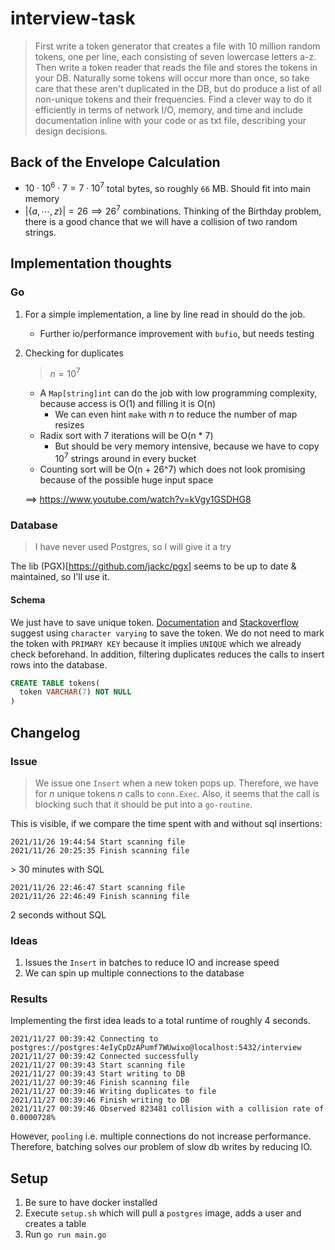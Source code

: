 # interview-task

> First write a token generator that creates a file with 10 million random tokens, one per line, each consisting of seven lowercase letters a-z. Then write a token reader that reads the file and stores the tokens in your DB. Naturally some tokens will occur more than once, so take care that these aren't duplicated in the DB, but do produce a list of all non-unique tokens and their frequencies. Find a clever way to do it efficiently in terms of network I/O, memory, and time and include documentation inline with your code or as txt file, describing your design decisions.

## Back of the Envelope Calculation

- $10 \cdot 10^6 \cdot 7 = 7 \cdot 10^7$ total bytes, so roughly `66` MB. Should fit into main memory
- $|\{a,\cdots,z\}| = 26 \implies 26^7$ combinations. Thinking of the Birthday problem, there is a good chance that we will have a collision of two random strings.

## Implementation thoughts

### Go

1. For a simple implementation, a line by line read in should do the job.
     - Further io/performance improvement with `bufio`, but needs testing
2. Checking for duplicates

      > $n = 10^7$

     - A `Map[string]int` can do the job with low programming complexity, because access is O(1) and filling it is O(n)
       - We can even hint `make` with $n$ to reduce the number of map resizes
     - Radix sort with 7 iterations will be O(n * 7)
       - But should be very memory intensive, because we have to copy $10^7$ strings around in every bucket
     - Counting sort will be O(n + 26^7) which does not look promising because of the possible huge input space

     $\implies$ https://www.youtube.com/watch?v=kVgy1GSDHG8
  
### Database
  
> I have never used Postgres, so I will give it a try

The lib (PGX)[https://github.com/jackc/pgx] seems to be up to date & maintained, so I'll use it.

#### Schema

We just have to save unique token. [Documentation](https://www.postgresql.org/docs/9.3/datatype-character.html) and [Stackoverflow](https://dba.stackexchange.com/questions/126003/index-performance-for-char-vs-varchar-postgres) suggest using `character varying` to save the token. We do not need to mark the token with `PRIMARY KEY` because it implies `UNIQUE` which we already check beforehand. In addition, filtering duplicates reduces the calls to insert rows into the database.

```sql
CREATE TABLE tokens(
  token VARCHAR(7) NOT NULL
)
```

## Changelog

### Issue

> We issue one `Insert` when a new token pops up. Therefore, we have for $n$ unique tokens $n$ calls to `conn.Exec`. Also, it seems that the call is blocking such that it should be put into a `go-routine`.

This is visible, if we compare the time spent with and without sql insertions:

```
2021/11/26 19:44:54 Start scanning file
2021/11/26 20:25:35 Finish scanning file
```

$>$ 30 minutes with SQL

```
2021/11/26 22:46:47 Start scanning file
2021/11/26 22:46:49 Finish scanning file
```
2 seconds without SQL

### Ideas

1. Issues the `Insert` in batches to reduce IO and increase speed
2. We can spin up multiple connections to the database

### Results

Implementing the first idea leads to a total runtime of roughly 4 seconds.

```
2021/11/27 00:39:42 Connecting to postgres://postgres:4eIyCpDzAPumf7WUwixo@localhost:5432/interview
2021/11/27 00:39:42 Connected successfully
2021/11/27 00:39:43 Start scanning file
2021/11/27 00:39:43 Start writing to DB
2021/11/27 00:39:46 Finish scanning file
2021/11/27 00:39:46 Writing duplicates to file
2021/11/27 00:39:46 Finish writing to DB
2021/11/27 00:39:46 Observed 823481 collision with a collision rate of 0.0000728%
```

However, `pooling` i.e. multiple connections do not increase performance. Therefore, batching solves our problem of slow db writes by reducing IO.

## Setup

1. Be sure to have docker installed
2. Execute `setup.sh` which will pull a `postgres` image, adds a user and creates a table
3. Run `go run main.go`
